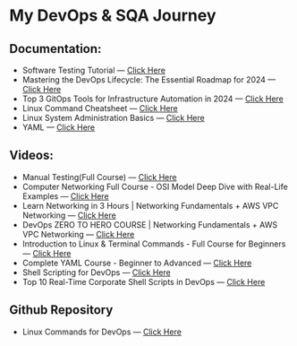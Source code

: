 # My DevOps & SQA Journey

## Documentation:
- Software Testing Tutorial — [Click Here](https://www.guru99.com/software-testing.html)
- Mastering the DevOps Lifecycle: The Essential Roadmap for 2024 — [Click Here](https://dev.to/patadiarushabh/mastering-the-devops-lifecycle-the-essential-roadmap-for-2024-13ia)
- Top 3 GitOps Tools for Infrastructure Automation in 2024 — [Click Here](https://dev.to/flipt/top-3-gitops-tools-for-infrastructure-automation-in-2024-5h55)
- Linux Command Cheatsheet — [Click Here](https://www.guru99.com/linux-commands-cheat-sheet.html)
- Linux System Administration Basics — [Click Here](https://www.linode.com/docs/guides/linux-system-administration-basics/)
- YAML — [Click Here](https://learnxinyminutes.com/docs/yaml/)

## Videos:
- Manual Testing(Full Course) — [Click Here](https://www.youtube.com/watch?v=oOvURgHcd4w&list=PLUDwpEzHYYLseflPNg0bUKfLmAbO2JnE9)
- Computer Networking Full Course - OSI Model Deep Dive with Real-Life Examples — [Click Here](https://www.youtube.com/watch?v=IPvYjXCsTg8)
- Learn Networking in 3 Hours | Networking Fundamentals + AWS VPC Networking — [Click Here](https://www.youtube.com/watch?v=iSOfkw_YyOU)
- DevOps ZERO TO HERO COURSE | Networking Fundamentals + AWS VPC Networking — [Click Here](https://www.youtube.com/playlist?list=PLdpzxOOAlwvIKMhk8WhzN1pYoJ1YU8Csa)
- Introduction to Linux & Terminal Commands - Full Course for Beginners — [Click Here](https://www.youtube.com/watch?v=iwolPf6kN-k)
- Complete YAML Course - Beginner to Advanced — [Click Here](https://www.youtube.com/watch?v=IA90BTozdow)
- Shell Scripting for DevOps — [Click Here](https://www.youtube.com/playlist?list=PLdpzxOOAlwvIZ7u-gtpX_bozrspUbTQ1S)
- Top 10 Real-Time Corporate Shell Scripts in DevOps — [Click Here](https://www.youtube.com/watch?v=aK-lkJTfUEc&t=1017s)
## Github Repository
-  Linux Commands for DevOps — [Click Here](https://github.com/rcmehedi15/Beginner-Intermediate-and-Advanced-Linux-Commands-for-DevOps)
